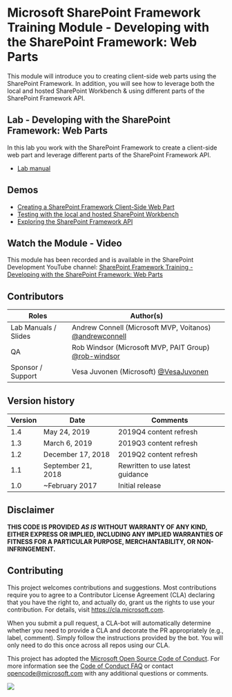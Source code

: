 # Microsoft SharePoint Framework Training Module - Developing with the SharePoint Framework: Web Parts

This module will introduce you to creating client-side web parts using the SharePoint Framework. In addition, you will see how to leverage both the local and hosted SharePoint Workbench & using different parts of the SharePoint Framework API.

## Lab - Developing with the SharePoint Framework: Web Parts

In this lab you work with the SharePoint Framework to create a client-side web part and leverage different parts of the SharePoint Framework API.

- [Lab manual](./Lab.md)

## Demos

- [Creating a SharePoint Framework Client-Side Web Part](./Demos/01-webpart)
- [Testing with the local and hosted SharePoint Workbench](./Demos/02-testing)
- [Exploring the SharePoint Framework API](./Demos/03-spfxapi)

## Watch the Module - Video

This module has been recorded and is available in the SharePoint Development YouTube channel: [SharePoint Framework Training - Developing with the SharePoint Framework: Web Parts](https://www.youtube.com/watch?v=m1l_sgSwKek&list=PLR9nK3mnD-OV-RPXQ3Lco845qoEy7VJoc)

## Contributors

| Roles                | Author(s)                                               |
| -------------------- | ------------------------------------------------------- |
| Lab Manuals / Slides | Andrew Connell (Microsoft MVP, Voitanos) [@andrewconnell](//github.com/andrewconnell) |
| QA                   | Rob Windsor (Microsoft MVP, PAIT Group) [@rob-windsor](//github.com/rob-windsor)      |
| Sponsor / Support    | Vesa Juvonen (Microsoft) [@VesaJuvonen](//github.com/VesaJuvonen)                     |

## Version history

| Version |        Date        |             Comments             |
| ------- | ------------------ | -------------------------------- |
| 1.4     | May 24, 2019       | 2019Q4 content refresh           |
| 1.3     | March 6, 2019      | 2019Q3 content refresh           |
| 1.2     | December 17, 2018  | 2019Q2 content refresh           |
| 1.1     | September 21, 2018 | Rewritten to use latest guidance |
| 1.0     | ~February 2017     | Initial release                  |

## Disclaimer

**THIS CODE IS PROVIDED _AS IS_ WITHOUT WARRANTY OF ANY KIND, EITHER EXPRESS OR IMPLIED, INCLUDING ANY IMPLIED WARRANTIES OF FITNESS FOR A PARTICULAR PURPOSE, MERCHANTABILITY, OR NON-INFRINGEMENT.**

## Contributing

This project welcomes contributions and suggestions. Most contributions require you to agree to a
Contributor License Agreement (CLA) declaring that you have the right to, and actually do, grant us
the rights to use your contribution. For details, visit https://cla.microsoft.com.

When you submit a pull request, a CLA-bot will automatically determine whether you need to provide
a CLA and decorate the PR appropriately (e.g., label, comment). Simply follow the instructions
provided by the bot. You will only need to do this once across all repos using our CLA.

This project has adopted the [Microsoft Open Source Code of Conduct](https://opensource.microsoft.com/codeofconduct/).
For more information see the [Code of Conduct FAQ](https://opensource.microsoft.com/codeofconduct/faq/) or
contact [opencode@microsoft.com](mailto:opencode@microsoft.com) with any additional questions or comments.

<img src="https://telemetry.sharepointpnp.com/sp-dev-training-spfx-web-parts" />

